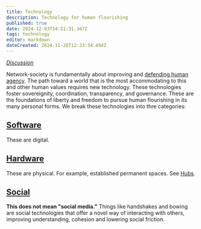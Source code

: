 ```yaml
---
title: Technology
description: Technology for human flourishing
published: true
date: 2024-12-03T14:51:31.167Z
tags: technology
editor: markdown
dateCreated: 2024-11-28T12:33:34.494Z
---
```


*[Discussion](https://forum.sove.re/category/6/technology)*

Network-society is fundamentally about improving and [defending human agency](/Philosophy/DACC). The path toward a world that is the most accommodating to this and other human values requires new technology. These technologies foster sovereignity, coordination, transparency, and governance. These are the foundations of liberty and freedom to pursue human flourishing in its many personal forms. We break these technologies into thre categories:

## [Software](/Technology/Software)
These are digital.

## [Hardware](/Technology/Hardware)
These are physical. For example, established permanent spaces. See [Hubs](/Technology/Hardware/Hubs).

## [Social](/Technology/Social)
**This does not mean "social media."** Things like handshakes and bowing are social technologies that offer a novel way of interacting with others, improving understanding, cohesion and lowering social friction.